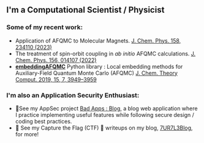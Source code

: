 
## I'm a Computational Scientist / Physicist

### Some of my recent work:

 - Application of AFQMC to Molecular Magnets. [J. Chem. Phys. 158, 234110 (2023)](https://doi.org/10.1063/5.0150706)
 - The treatment of spin-orbit coupling in *ab initio* AFQMC calculations. [J. Chem. Phys. 156, 014107 (2022)](https://aip.scitation.org/doi/10.1063/5.0075900)
 - [**embeddingAFQMC**](https://github.com/bkesk/embeddingAFQMC) Python library : Local embedding methods for Auxiliary-Field Quantum Monte Carlo (AFQMC) [J. Chem. Theory Comput. 2019, 15, 7, 3949–3959](https://pubs.acs.org/doi/10.1021/acs.jctc.8b01244)


### I'm also an Application Security Enthusiast:

  - 🔭See my AppSec project [Bad Apps : Blog](https://github.com/bkesk/bad-apps-blog), a blog web application where I practice implementing useful features while following secure design / coding best practices.
  - 🏁 See my Capture the Flag (CTF) 🏁 writeups on my blog, [7UR7L3Blog](https://7ur7l3blog.tech/), for more!
